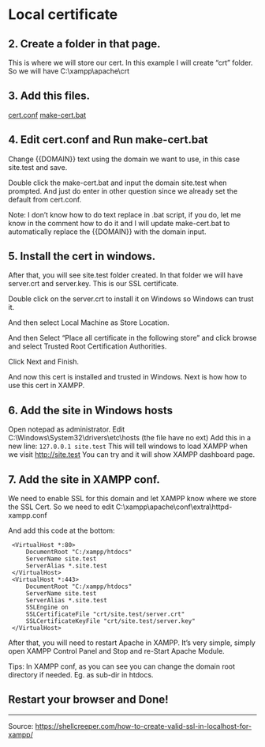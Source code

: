 # Local certificate

## 2. Create a folder in that page.
This is where we will store our cert. In this example I will create “crt” folder. So we will have C:\xampp\apache\crt

## 3. Add this files.
[cert.conf](https://gist.github.com/turtlepod/3b8d8d0eef29de019951aa9d9dcba546)
[make-cert.bat](https://gist.github.com/turtlepod/e94928cddbfc46cfbaf8c3e5856577d0)
## 4. Edit cert.conf and Run make-cert.bat
Change {{DOMAIN}} text using the domain we want to use, in this case site.test and save.

Double click the make-cert.bat and input the domain site.test when prompted. And just do enter in other question since we already set the default from cert.conf.



Note: I don’t know how to do text replace in .bat script, if you do, let me know in the comment how to do it and I will update make-cert.bat to automatically replace the {{DOMAIN}} with the domain input.

## 5. Install the cert in windows.
After that, you will see site.test folder created. In that folder we will have server.crt and server.key. This is our SSL certificate.

Double click on the server.crt to install it on Windows so Windows can trust it.

And then select Local Machine as Store Location.

And then Select “Place all certificate in the following store” and click browse and select Trusted Root Certification Authorities.

Click Next and Finish.

And now this cert is installed and trusted in Windows. Next is how how to use this cert in XAMPP.

## 6. Add the site in Windows hosts
Open notepad as administrator.
Edit C:\Windows\System32\drivers\etc\hosts (the file have no ext)
Add this in a new line:
`127.0.0.1 site.test`
This will tell windows to load XAMPP when we visit http://site.test You can try and it will show XAMPP dashboard page.

## 7. Add the site in XAMPP conf.
We need to enable SSL for this domain and let XAMPP know where we store the SSL Cert. So we need to edit C:\xampp\apache\conf\extra\httpd-xampp.conf

And add this code at the bottom:
```
 <VirtualHost *:80>
     DocumentRoot "C:/xampp/htdocs"
     ServerName site.test
     ServerAlias *.site.test
 </VirtualHost>
 <VirtualHost *:443>
     DocumentRoot "C:/xampp/htdocs"
     ServerName site.test
     ServerAlias *.site.test
     SSLEngine on
     SSLCertificateFile "crt/site.test/server.crt"
     SSLCertificateKeyFile "crt/site.test/server.key"
 </VirtualHost>
 ```
After that, you will need to restart Apache in XAMPP.  It’s very simple, simply open XAMPP Control Panel and Stop and re-Start Apache Module.

Tips: In XAMPP conf, as you can see you can change the domain root directory if needed. Eg. as sub-dir in htdocs.

## Restart your browser and Done!


---
Source: https://shellcreeper.com/how-to-create-valid-ssl-in-localhost-for-xampp/

